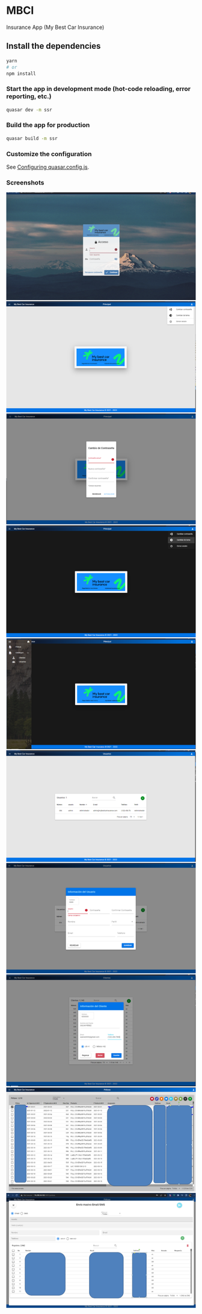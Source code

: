 # MBCI
Insurance App (My Best Car Insurance)

## Install the dependencies
```bash
yarn
# or
npm install
```

### Start the app in development mode (hot-code reloading, error reporting, etc.)
```bash
quasar dev -m ssr
```


### Build the app for production
```bash
quasar build -m ssr
```

### Customize the configuration
See [Configuring quasar.config.js](https://v2.quasar.dev/quasar-cli-webpack/quasar-config-js).

### Screenshots
![1](/images/screen1.PNG)
![2](/images/screen2.PNG)
![3](/images/screen3.PNG)
![4](/images/screen4.PNG)
![5](/images/screen5.PNG)
![6](/images/screen6.PNG)
![7](/images/screen7.PNG)
![8](/images/screen8.PNG)
![9](/images/screen9.PNG)
![10](/images/screen10.PNG)
